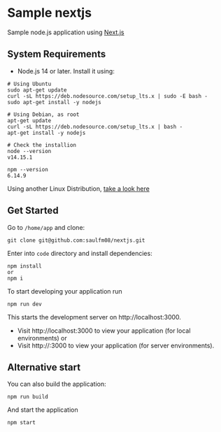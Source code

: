 # Sample nextjs
Sample node.js application using [Next.js](https://nextjs.org/docs)
## System Requirements
- Node.js 14 or later. Install it using:
```
# Using Ubuntu
sudo apt-get update
curl -sL https://deb.nodesource.com/setup_lts.x | sudo -E bash -
sudo apt-get install -y nodejs

# Using Debian, as root
apt-get update
curl -sL https://deb.nodesource.com/setup_lts.x | bash -
apt-get install -y nodejs

# Check the installion
node --version
v14.15.1

npm --version
6.14.9
```
Using another Linux Distribution, [take a look here](https://github.com/nodesource/distributions/blob/master/README.md)
## Get Started
Go to `/home/app` and clone:

``` 
git clone git@github.com:saulfm08/nextjs.git
```

Enter into `code` directory and install dependencies:
```
npm install 
or
npm i
```

To start developing your application run 
```
npm run dev 
```
This starts the development server on http://localhost:3000.

- Visit http://localhost:3000 to view your application (for local environments) or
- Visit http://<dns or url or public ip>:3000 to view your application (for server environments).

## Alternative start
You can also build the application:
```
npm run build
```

And start the application
```
npm start
```